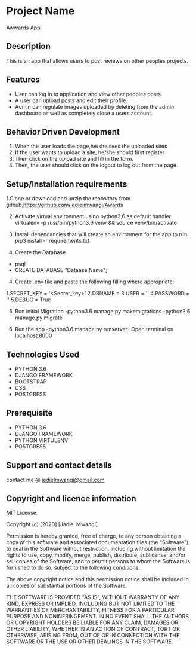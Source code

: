 # Project Name
 Awwards App


## Description
This is an app that allows users to post reviews on other peoples projects.
## Features
* User can log in to application and view other peoples posts.
* A user can upload posts and edit their profile.
* Admin can regulate images uploaded by deleting from the admin dashboard as well as completely close a users account.



## Behavior Driven Development
1. When the user loads the page,he/she sees the uploaded sites
2. If the user wants to upload a site, he/she should first register
3. Then click on the upload site and fill in the form.
4. Then, the user should click on the logout to log out from the page.

## Setup/Installation requirements
1.Clone or download and unzip the repository from github,https://github.com/jedielmwangi/Awards

2. Activate virtual environment using python3.6 as default handler virtualenv -p /usr/bin/python3.6 venv && source venv/bin/activate

3. Install dependancies that will create an environment for the app to run pip3 install -r requirements.txt
4. Create the Database
- psql
- CREATE DATABASE "Dataase Name";

4. Create .env file and  paste the following filling where appropriate:

1.SECRET_KEY = '<Secret_key>'
2.DBNAME = <DB-Name>
3.USER = '<Username>'
4.PASSWORD = '<password>'
5.DEBUG = True

5. Run initial Migration
-python3.6 manage.py makemigrations
-python3.6 manage.py migrate

6. Run the app
-python3.6 manage.py runserver
-Open terminal on localhost:8000



## Technologies Used
* PYTHON 3.6
* DJANGO FRAMEWORK
* BOOTSTRAP
* CSS
* POSTGRESS

## Prerequisite
* PYTHON 3.6
* DJANGO FRAMEWORK
* PYTHON VIRTULENV
* POSTGRESS
## Support and contact details
contact me @ jedielmwangi@gmail.com


  ## Copyright and licence information

MIT License

Copyright (c) [2020] [Jadiel Mwangi]

Permission is hereby granted, free of charge, to any person obtaining a copy
of this software and associated documentation files (the "Software"), to deal
in the Software without restriction, including without limitation the rights
to use, copy, modify, merge, publish, distribute, sublicense, and/or sell
copies of the Software, and to permit persons to whom the Software is
furnished to do so, subject to the following conditions:

The above copyright notice and this permission notice shall be included in all
copies or substantial portions of the Software.

THE SOFTWARE IS PROVIDED "AS IS", WITHOUT WARRANTY OF ANY KIND, EXPRESS OR
IMPLIED, INCLUDING BUT NOT LIMITED TO THE WARRANTIES OF MERCHANTABILITY,
FITNESS FOR A PARTICULAR PURPOSE AND NONINFRINGEMENT. IN NO EVENT SHALL THE
AUTHORS OR COPYRIGHT HOLDERS BE LIABLE FOR ANY CLAIM, DAMAGES OR OTHER
LIABILITY, WHETHER IN AN ACTION OF CONTRACT, TORT OR OTHERWISE, ARISING FROM,
OUT OF OR IN CONNECTION WITH THE SOFTWARE OR THE USE OR OTHER DEALINGS IN THE
SOFTWARE.
